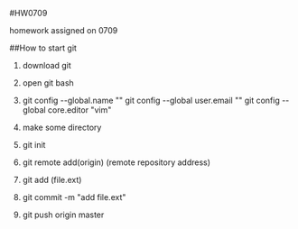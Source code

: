 #HW0709

homework assigned on 0709

##How to start git
1. download git
2. open git bash 
3. git config --global.name ""
git config --global user.email ""
git config --global core.editor "vim"

4. make some directory 
5. git init
6. git remote add(origin) (remote repository address)

7. git add (file.ext)
8. git commit -m "add file.ext"
9. git push origin master 
